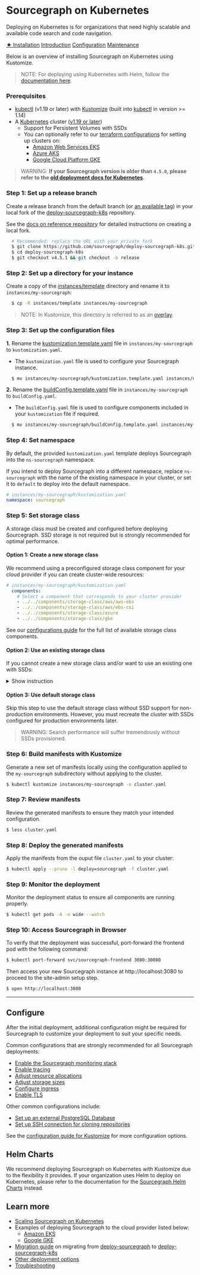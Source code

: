 # Sourcegraph on Kubernetes

Deploying on Kubernetes is for organizations that need highly scalable and available code search and code navigation. 

<div class="getting-started">
  <a class="btn btn-primary text-center" href="#prerequisites">★ Installation</a>
  <a class="btn text-center" href="kustomize">Introduction</a>
  <a class="btn text-center" href="configure">Configuration</a>
  <a class="btn text-center" href="operations">Maintenance</a>
</div>

Below is an overview of installing Sourcegraph on Kubernetes using Kustomize.

>NOTE: For deploying using Kubernetes with Helm, follow the [documentation here](./helm.md).

### Prerequisites

* [kubectl](https://kubernetes.io/docs/tasks/tools/install-kubectl/) (v1.19 or later) with [Kustomize](https://kustomize.io/) (built into [kubectl](https://kubernetes.io/docs/tasks/tools/install-kubectl/) in version >= 1.14)
* A [Kubernetes](https://kubernetes.io/) cluster ([v1.19 or later](https://kubernetes.io/blog/2020/08/26/kubernetes-release-1.19-accentuate-the-paw-sitive/))
   - Support for Persistent Volumes with SSDs
   - You can optionally refer to our [terraform configurations](https://github.com/sourcegraph/tf-k8s-configs) for setting up clusters on:
     - [Amazon Web Services EKS](https://github.com/sourcegraph/tf-k8s-configs/tree/main/aws)
     - [Azure AKS](https://github.com/sourcegraph/tf-k8s-configs/tree/main/azure)
     - [Google Cloud Platform GKE](https://github.com/sourcegraph/tf-k8s-configs/tree/main/gcp)

>WARNING: **If your Sourcegraph version is older than `4.5.0`, please refer to the [old deployment docs for Kubernetes](https://docs.sourcegraph.com/@v4.4.2/admin/deploy/kubernetes).**

### **Step 1**: Set up a release branch

Create a release branch from the default branch (or [an available tag](https://github.com/sourcegraph/deploy-sourcegraph-k8s/tags)) in your local fork of the [deploy-sourcegraph-k8s](https://github.com/sourcegraph/deploy-sourcegraph-k8s) repository.

See the [docs on reference repository](../repositories.md) for detailed instructions on creating a local fork.

```bash
  # Recommended: replace the URL with your private fork
  $ git clone https://github.com/sourcegraph/deploy-sourcegraph-k8s.git
  $ cd deploy-sourcegraph-k8s
  $ git checkout v4.5.1 && git checkout -b release
```

### **Step 2**: Set up a directory for your instance

Create a copy of the [instances/template](kustomize/index.md#template) directory and rename it to `instances/my-sourcegraph`:

```bash
  $ cp -R instances/template instances/my-sourcegraph
```

>NOTE: In Kustomize, this directory is referred to as an [overlay](https://kubectl.docs.kubernetes.io/references/kustomize/glossary/#overlay).

### **Step 3**: Set up the configuration files

**1.** Rename the [kustomization.template.yaml](kustomize/index.md#kustomization-yaml) file in `instances/my-sourcegraph` to `kustomization.yaml`. 

- The `kustomization.yaml` file is used to configure your Sourcegraph instance. 

```bash
  $ mv instances/my-sourcegraph/kustomization.template.yaml instances/my-sourcegraph/kustomization.yaml
```

**2.** Rename the [buildConfig.template.yaml](kustomize/index.md#buildconfig-yaml) file in `instances/my-sourcegraph` to `buildConfig.yaml`.

- The `buildConfig.yaml` file is used to configure components included in your `kustomization` file if required.

```bash
  $ mv instances/my-sourcegraph/buildConfig.template.yaml instances/my-sourcegraph/buildConfig.yaml
```

### **Step 4**: Set namespace

By default, the provided `kustomization.yaml` template deploys Sourcegraph into the `ns-sourcegraph` namespace. 

If you intend to deploy Sourcegraph into a different namespace, replace `ns-sourcegraph` with the name of the existing namespace in your cluster, or set it to `default` to deploy into the default namespace.

  ```yaml
  # instances/my-sourcegraph/kustomization.yaml
  namespace: sourcegraph
  ```

### **Step 5**: Set storage class

A storage class must be created and configured before deploying Sourcegraph. SSD storage is not required but is strongly recommended for optimal performance.

#### Option 1: Create a new storage class

We recommend using a preconfigured storage class component for your cloud provider if you can create cluster-wide resources:

```yaml
# instances/my-sourcegraph/kustomization.yaml
  components:
    # Select a component that corresponds to your cluster provider
    - ../../components/storage-class/aws/aws-ebs
    - ../../components/storage-class/aws/ebs-csi
    - ../../components/storage-class/azure
    - ../../components/storage-class/gke
```

See our [configurations guide](configure.md) for the full list of available storage class components.

#### Option 2: Use an existing storage class

If you cannot create a new storage class and/or want to use an existing one with SSDs:

<details>
  <summary>Show instruction</summary>

**1.** Include the `storage-class/name-update` component under the components list

  ```yaml
  # instances/my-sourcegraph/kustomization.yaml
    components:
      # This updates storageClassName to 
      # the STORAGECLASS_NAME value from buildConfig.yaml
      - ../../components/storage-class/name-update
  ```

**2.** Input the storage class name by setting the value of `STORAGECLASS_NAME` in `buildConfig.yaml`. 

For example, set `STORAGECLASS_NAME=sourcegraph` if `sourcegraph` is the name of an existing storage class:

  ```yaml
  # instances/my-sourcegraph/buildConfig.yaml
    kind: ConfigMap
    metadata:
      name: sourcegraph-kustomize-build-config
    data:
      STORAGECLASS_NAME: sourcegraph # -- [ACTION] Update storage class name here
  ```
</details>

#### Option 3: Use default storage class

Skip this step to use the default storage class without SSD support for non-production environments. However, you must recreate the cluster with SSDs configured for production environments later.

>WARNING: Search performance will suffer tremendously without SSDs provisioned.

### **Step 6**: Build manifests with Kustomize

Generate a new set of manifests locally using the configuration applied to the `my-sourcegraph` subdirectory without applying to the cluster.

  ```bash
  $ kubectl kustomize instances/my-sourcegraph -o cluster.yaml
  ```

### **Step 7**: Review manifests

Review the generated manifests to ensure they match your intended configuration.

  ```bash
  $ less cluster.yaml
  ```

### **Step 8**: Deploy the generated manifests

Apply the manifests from the ouput file `cluster.yaml` to your cluster:

  ```bash
  $ kubectl apply --prune -l deploy=sourcegraph -f cluster.yaml
  ```

### **Step 9**: Monitor the deployment

Monitor the deployment status to ensure all components are running properly.

  ```bash
  $ kubectl get pods -A -o wide --watch
  ```

### **Step 10**: Access Sourcegraph in Browser

To verify that the deployment was successful, port-forward the frontend pod with the following command:

  ```bash
  $ kubectl port-forward svc/sourcegraph-frontend 3080:30080
  ```

Then access your new Sourcegraph instance at http://localhost:3080 to proceed to the site-admin setup step.

  ```bash
  $ open http://localhost:3080
  ```

---

## Configure

After the initial deployment, additional configuration might be required for Sourcegraph to customize your deployment to suit your specific needs.

Common configurations that are strongly recommended for all Sourcegraph deployments:

- [Enable the Sourcegraph monitoring stack](configure.md#monitoring-stack)
- [Enable tracing](configure.md#tracing)
- [Adjust resource allocations](configure.md#instance-size-based-resources)
- [Adjust storage sizes](configure.md#adjust-storage-sizes)
- [Configure ingress](configure.md#ingress)
- [Enable TLS](configure.md#tls)

Other common configurations include:

- [Set up an external PostgreSQL Database](configure.md#external-postgres)
- [Set up SSH connection for cloning repositories](configure.md#ssh-for-cloning)

See the [configuration guide for Kustomize](configure.md) for more configuration options.

## Helm Charts

We recommend deploying Sourcegraph on Kubernetes with Kustomize due to the flexibility it provides. If your organization uses Helm to deploy on Kubernetes, please refer to the documentation for the [Sourcegraph Helm Charts](helm.md) instead.

## Learn more

- [Scaling Sourcegraph on Kubernetes](scale.md)
- Examples of deploying Sourcegraph to the cloud provider listed below:
  - [Amazon EKS](kustomize/eks.md)
  - [Google GKE](kustomize/gke.md)
- [Migration guide](kustomize/migrate.md) on migrating from [deploy-sourcegraph](https://github.com/sourcegraph/deploy-sourcegraph) to [deploy-sourcegraph-k8s](https://github.com/sourcegraph/deploy-sourcegraph-k8s)
- [Other deployment options](../index.md)
- [Troubleshooting](troubleshoot.md)
